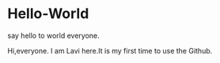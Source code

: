 # Hello-World
say hello to world everyone.

Hi,everyone.
I am Lavi here.It is my first time to use the Github.
